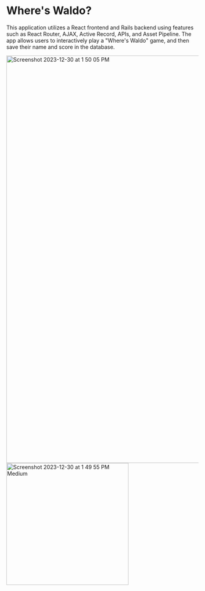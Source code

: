 # Where's Waldo?
This application utilizes a React frontend and Rails backend using features such as React Router, AJAX, Active Record,
APIs, and Asset Pipeline. The app allows users to interactively play a "Where's Waldo" game, and then save their name
and score in the database.

<img width="1069" alt="Screenshot 2023-12-30 at 1 50 05 PM" src="https://github.com/mandrewlewis/wheres_waldo/assets/81784056/51878c9d-4d9a-41c3-982a-3d0815c70e44">
<img width="320" alt="Screenshot 2023-12-30 at 1 49 55 PM Medium" src="https://github.com/mandrewlewis/wheres_waldo/assets/81784056/98d155cc-bb96-4ca1-8e78-d9e23ded4aa3">
